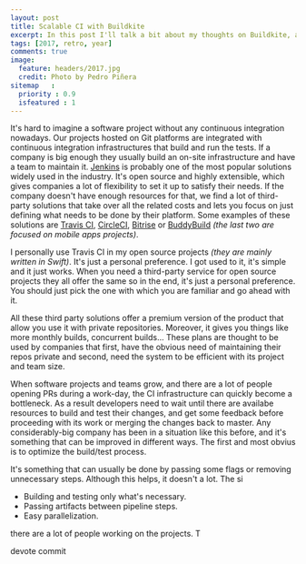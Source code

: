 ```yaml
---
layout: post
title: Scalable CI with Buildkite
excerpt: In this post I'll talk a bit about my thoughts on Buildkite, a continuous integration platform that allows companies to scale easily by providing an agents-based infrastructure.
tags: [2017, retro, year]
comments: true
image:
  feature: headers/2017.jpg
  credit: Photo by Pedro Piñera
sitemap   :
  priority : 0.9
  isfeatured : 1
---
```


It's hard to imagine a software project without any continuous integration nowadays. Our projects hosted on Git platforms are integrated with continuous integration infrastructures that build and run the tests. If a company is big enough they usually build an on-site infrastructure and have a team to maintain it. [Jenkins](https://jenkins-ci.org/) is probably one of the most popular solutions widely used in the industry. It's open source and highly extensible, which gives companies a lot of flexibility to set it up to satisfy their needs. If the company doesn't have enough resources for that, we find a lot of third-party solutions that take over all the related costs and lets you focus on just defining what needs to be done by their platform. Some examples of these solutions are [Travis CI](https://travis-ci.org/), [CircleCI](https://circleci.com), [Bitrise](https://www.bitrise.io/) or [BuddyBuild](https://www.buddybuild.com/) *(the last two are focused on mobile apps projects)*.

I personally use Travis CI in my open source projects *(they are mainly written in Swift)*. It's just a personal preference. I got used to it, it's simple and it just works. When you need a third-party service for open source projects they all offer the same so in the end, it's just a personal preference. You should just pick the one with which you are familiar and go ahead with it.

All these third party solutions offer a premium version of the product that allow you use it with private repositories. Moreover, it gives you things like more monthly builds, concurrent builds... These plans are thought to be used by companies that first, have the obvious need of maintaining their repos private and second, need the system to be efficient with its project and team size.

When software projects and teams grow, and there are a lot of people opening PRs during a work-day, the CI infrastructure can quickly become a bottleneck. As a result developers need to wait until there are availabe resources to build and test their changes, and get some feedback before proceeding with its work or merging the changes back to master. Any considerably-big company has been in a situation like this before, and it's something that can be improved in different ways. The first and most obvius is to optimize the build/test process. 


It's something that can usually be done by passing some flags or removing unnecessary steps. Although this helps, it doesn't a lot. The si


- Building and testing only what's necessary.
- Passing artifacts between pipeline steps.
- Easy parallelization.







there are a lot of people working on the projects. T


devote
commit